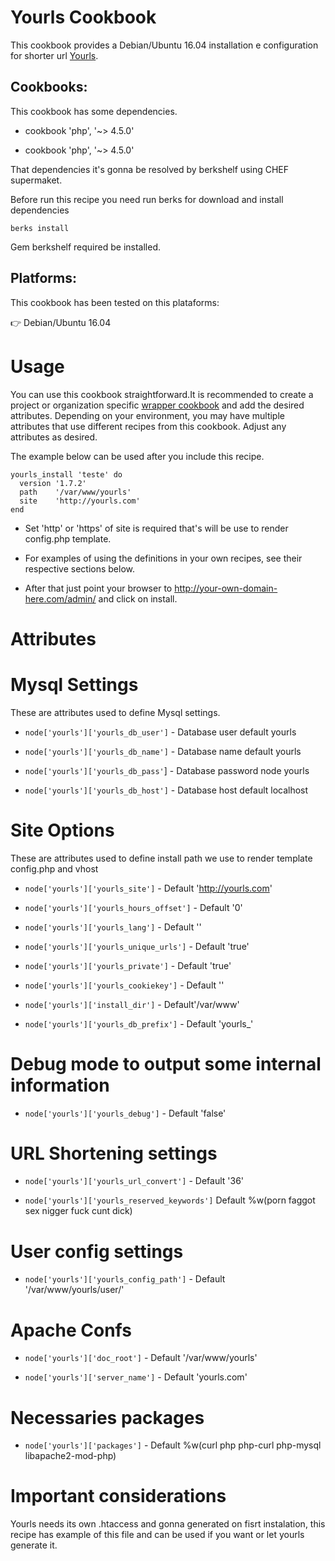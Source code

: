 # Yourls Cookbook

This cookbook provides a Debian/Ubuntu 16.04 installation e configuration for shorter url [Yourls](http://yourls.org/#Install).

## Cookbooks:

This cookbook has some dependencies.

 - cookbook 'php', '~> 4.5.0'

 - cookbook 'php', '~> 4.5.0'

That dependencies it's gonna be resolved by berkshelf using CHEF supermaket.

Before run this recipe you need run berks for download and install dependencies

```
berks install
```
 
 Gem berkshelf required be installed.

## Platforms:

This cookbook has been tested on this plataforms:

:point_right: Debian/Ubuntu 16.04

# Usage

You can use this cookbook straightforward.It is recommended to create a project or organization specific [wrapper cookbook](https://www.chef.io/blog/2013/12/03/doing-wrapper-cookbooks-right/) and add the desired attributes. Depending on your environment, you may have multiple attributes that use different recipes from this cookbook. Adjust any attributes as desired.

The example below can be used after you include this recipe.

```
yourls_install 'teste' do
  version '1.7.2'
  path    '/var/www/yourls'
  site    'http://yourls.com'
end
```

 - Set 'http' or 'https' of site is required that's will be use to render config.php template.

 - For examples of using the definitions in your own recipes, see their respective sections below.

 - After that just point your browser to http://your-own-domain-here.com/admin/ and click on install.

# Attributes

# Mysql Settings

These are attributes used to define Mysql settings.

- `node['yourls']['yourls_db_user']` - Database user default yourls

- `node['yourls']['yourls_db_name']` - Database name default yourls

- `node['yourls']['yourls_db_pass'`] - Database password node yourls

- `node['yourls']['yourls_db_host']` - Database host default localhost

# Site Options

These are attributes used to define install path we use to render template config.php and vhost

- `node['yourls']['yourls_site']`  - Default 'http://yourls.com'

- `node['yourls']['yourls_hours_offset']` - Default '0'

- `node['yourls']['yourls_lang']` - Default ''

- `node['yourls']['yourls_unique_urls']` - Default 'true'

- `node['yourls']['yourls_private']` - Default 'true'

- `node['yourls']['yourls_cookiekey']` - Default ''

- `node['yourls']['install_dir']` - Default'/var/www'

- `node['yourls']['yourls_db_prefix']` - Default  'yourls_'

# Debug mode to output some internal information
- `node['yourls']['yourls_debug']` - Default 'false'

# URL Shortening settings
- `node['yourls']['yourls_url_convert']` - Default '36'

- `node['yourls']['yourls_reserved_keywords']` Default %w(porn faggot sex nigger fuck cunt dick)

# User config settings
- `node['yourls']['yourls_config_path']` - Default '/var/www/yourls/user/'

# Apache Confs
- `node['yourls']['doc_root']` - Default '/var/www/yourls'

- `node['yourls']['server_name']` - Default 'yourls.com'

# Necessaries packages

- `node['yourls']['packages']` - Default %w(curl php php-curl php-mysql libapache2-mod-php)


# Important considerations

Yourls needs its own .htaccess and gonna generated on fisrt instalation, this recipe has example of this file and can be used if you want or let yourls generate it.